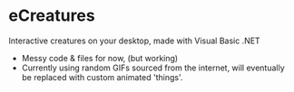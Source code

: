 # eCreatures
Interactive creatures on your desktop, made with Visual Basic .NET

- Messy code & files for now, (but working)
- Currently using random GIFs sourced from the internet, will eventually be replaced with custom animated 'things'.

